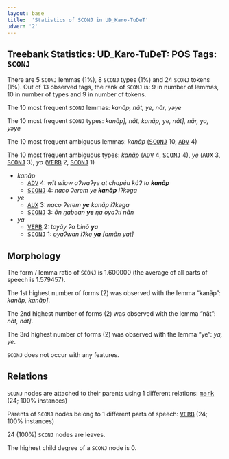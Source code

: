 ```yaml
---
layout: base
title:  'Statistics of SCONJ in UD_Karo-TuDeT'
udver: '2'
---
```


## Treebank Statistics: UD_Karo-TuDeT: POS Tags: `SCONJ`

There are 5 `SCONJ` lemmas (1%), 8 `SCONJ` types (1%) and 24 `SCONJ` tokens (1%).
Out of 13 observed tags, the rank of `SCONJ` is: 9 in number of lemmas, 10 in number of types and 9 in number of tokens.

The 10 most frequent `SCONJ` lemmas: <em>kanãp, nãt, ye, nãr, yəye</em>

The 10 most frequent `SCONJ` types:  <em>kanãp], nãt, kanãp, ye, nãt], nãr, ya, yəye</em>

The 10 most frequent ambiguous lemmas: <em>kanãp</em> (<tt><a href="arr_tudet-pos-SCONJ.html">SCONJ</a></tt> 10, <tt><a href="arr_tudet-pos-ADV.html">ADV</a></tt> 4)

The 10 most frequent ambiguous types:  <em>kanãp</em> (<tt><a href="arr_tudet-pos-ADV.html">ADV</a></tt> 4, <tt><a href="arr_tudet-pos-SCONJ.html">SCONJ</a></tt> 4), <em>ye</em> (<tt><a href="arr_tudet-pos-AUX.html">AUX</a></tt> 3, <tt><a href="arr_tudet-pos-SCONJ.html">SCONJ</a></tt> 3), <em>ya</em> (<tt><a href="arr_tudet-pos-VERB.html">VERB</a></tt> 2, <tt><a href="arr_tudet-pos-SCONJ.html">SCONJ</a></tt> 1)


* <em>kanãp</em>
  * <tt><a href="arr_tudet-pos-ADV.html">ADV</a></tt> 4: <em>wĩt wĩaw aʔwaʔye at chapéu káʔ to <b>kanãp</b></em>
  * <tt><a href="arr_tudet-pos-SCONJ.html">SCONJ</a></tt> 4: <em>naco ʔerem ye <b>kanãp</b> iʔkəga</em>
* <em>ye</em>
  * <tt><a href="arr_tudet-pos-AUX.html">AUX</a></tt> 3: <em>naco ʔerem <b>ye</b> kanãp iʔkəga</em>
  * <tt><a href="arr_tudet-pos-SCONJ.html">SCONJ</a></tt> 3: <em>õn ŋabean <b>ye</b> ŋa oyaʔti nãn</em>
* <em>ya</em>
  * <tt><a href="arr_tudet-pos-VERB.html">VERB</a></tt> 2: <em>toyãy ʔa binõ <b>ya</b></em>
  * <tt><a href="arr_tudet-pos-SCONJ.html">SCONJ</a></tt> 1: <em>oyaʔwan iʔke <b>ya</b> [amãn yat]</em>

## Morphology

The form / lemma ratio of `SCONJ` is 1.600000 (the average of all parts of speech is 1.579457).

The 1st highest number of forms (2) was observed with the lemma “kanãp”: <em>kanãp, kanãp]</em>.

The 2nd highest number of forms (2) was observed with the lemma “nãt”: <em>nãt, nãt]</em>.

The 3rd highest number of forms (2) was observed with the lemma “ye”: <em>ya, ye</em>.

`SCONJ` does not occur with any features.


## Relations

`SCONJ` nodes are attached to their parents using 1 different relations: <tt><a href="arr_tudet-dep-mark.html">mark</a></tt> (24; 100% instances)

Parents of `SCONJ` nodes belong to 1 different parts of speech: <tt><a href="arr_tudet-pos-VERB.html">VERB</a></tt> (24; 100% instances)

24 (100%) `SCONJ` nodes are leaves.

The highest child degree of a `SCONJ` node is 0.

